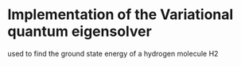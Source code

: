 # Implementation of the Variational quantum eigensolver

used to find the ground state energy of a hydrogen molecule H2
